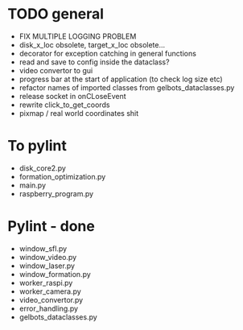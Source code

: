 # TODO general
- FIX MULTIPLE LOGGING PROBLEM
- disk_x_loc obsolete, target_x_loc obsolete...
- decorator for exception catching in general functions
- read and save to config inside the dataclass?
- video convertor to gui
- progress bar at the start of application (to check log size etc)
- refactor names of imported classes from gelbots_dataclasses.py
- release socket in onCLoseEvent
- rewrite click_to_get_coords
- pixmap / real world coordinates shit
# To pylint
- disk_core2.py
- formation_optimization.py
- main.py
- raspberry_program.py
# Pylint - done
- window_sfl.py
- window_video.py
- window_laser.py
- window_formation.py
- worker_raspi.py
- worker_camera.py
- video_convertor.py
- error_handling.py
- gelbots_dataclasses.py
